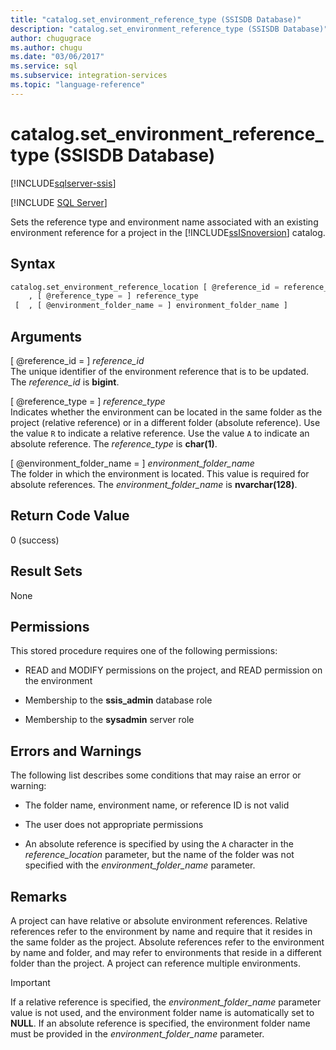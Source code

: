 ```yaml
---
title: "catalog.set_environment_reference_type (SSISDB Database)"
description: "catalog.set_environment_reference_type (SSISDB Database)"
author: chugugrace
ms.author: chugu
ms.date: "03/06/2017"
ms.service: sql
ms.subservice: integration-services
ms.topic: "language-reference"
---
```

# catalog.set_environment_reference_type (SSISDB Database)

[!INCLUDE[sqlserver-ssis](../../includes/applies-to-version/sqlserver-ssis.md)]


[!INCLUDE [SQL Server](../../includes/applies-to-version/sqlserver.md)]

  Sets the reference type and environment name associated with an existing environment reference for a project in the [!INCLUDE[ssISnoversion](../../includes/ssisnoversion-md.md)] catalog.  
  
## Syntax  
  
```sql  
catalog.set_environment_reference_location [ @reference_id = reference_id  
    , [ @reference_type = ] reference_type  
 [  , [ @environment_folder_name = ] environment_folder_name ]  
```  
  
## Arguments  
 [ @reference_id = ] *reference_id*  
 The unique identifier of the environment reference that is to be updated. The *reference_id* is **bigint**.  
  
 [ @reference_type = ] *reference_type*  
 Indicates whether the environment can be located in the same folder as the project (relative reference) or in a different folder (absolute reference). Use the value `R` to indicate a relative reference. Use the value `A` to indicate an absolute reference. The *reference_type* is **char(1)**.  
  
 [ @environment_folder_name = ] *environment_folder_name*  
 The folder in which the environment is located. This value is required for absolute references. The *environment_folder_name* is **nvarchar(128)**.  
  
## Return Code Value  
 0 (success)  
  
## Result Sets  
 None  
  
## Permissions  
 This stored procedure requires one of the following permissions:  
  
-   READ and MODIFY permissions on the project, and READ permission on the environment  
  
-   Membership to the **ssis_admin** database role  
  
-   Membership to the **sysadmin** server role  
  
## Errors and Warnings  
 The following list describes some conditions that may raise an error or warning:  
  
-   The folder name, environment name, or reference ID is not valid  
  
-   The user does not appropriate permissions  
  
-   An absolute reference is specified by using the `A` character in the *reference_location* parameter, but the name of the folder was not specified with the *environment_folder_name* parameter.  
  
## Remarks  
 A project can have relative or absolute environment references. Relative references refer to the environment by name and require that it resides in the same folder as the project. Absolute references refer to the environment by name and folder, and may refer to environments that reside in a different folder than the project. A project can reference multiple environments.  
  
> [!IMPORTANT]  
>  If a relative reference is specified, the *environment_folder_name* parameter value is not used, and the environment folder name is automatically set to **NULL**. If an absolute reference is specified, the environment folder name must be provided in the *environment_folder_name* parameter.  
  
  
